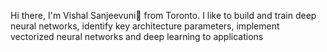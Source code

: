 
Hi there, I'm Vishal Sanjeevuni👋 from Toronto. I like to build and train deep neural networks, identify key architecture parameters, implement vectorized neural networks and deep learning to applications

